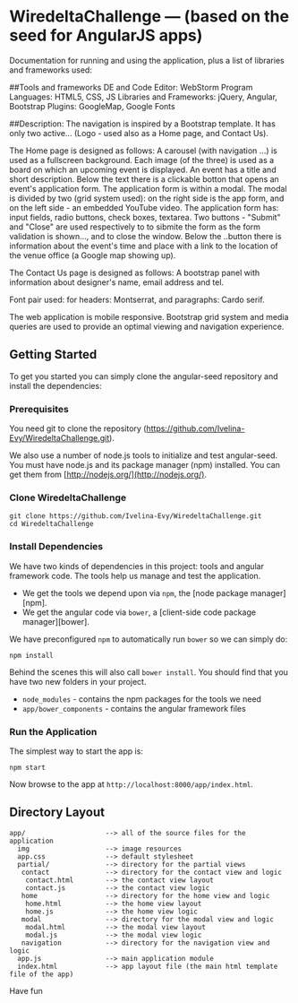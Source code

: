 # WiredeltaChallenge — (based on the seed for AngularJS apps)

Documentation for running and using the application, plus a list of libraries and frameworks used:

##Tools and frameworks
DE and Code Editor: WebStorm
Program Languages: HTML5, CSS, JS
Libraries and Frameworks: jQuery, Angular, Bootstrap
Plugins: GoogleMap, Google Fonts

##Description:
The navigation is inspired by a Bootstrap template. It has only two active...
(Logo - used also as a Home page, and Contact Us).

The Home page is designed as follows:
	A carousel (with navigation ...) is used as a fullscreen background.
Each image (of the three) is used as a board on which an upcoming event is
displayed. An event has a title and short description. Below the text there is
a clickable botton that opens an event's application form. The application form
is within a modal. The modal is divided by two (grid system used): on the right
side is the app form, and on the left side -  an embedded YouTube video. The
application form has: input fields, radio buttons, check boxes, textarea. Two
buttons - "Submit" and "Close" are used respectively to to sibmite the form as
the form validation is shown..., and to close the window.
	Below the ..button there is information about the event's time and
place with a link to the location of the venue office (a Google map showing
up).

The Contact Us page is designed as follows:
	A bootstrap panel with information about designer's name, email address
and tel.

Font pair used: for headers: Montserrat, and paragraphs: Cardo serif.

The web application is mobile responsive. Bootstrap grid system and media
queries are used to provide an optimal viewing and navigation experience.

## Getting Started

To get you started you can simply clone the angular-seed repository and install the dependencies:

### Prerequisites

You need git to clone the repository (https://github.com/Ivelina-Evy/WiredeltaChallenge.git).

We also use a number of node.js tools to initialize and test angular-seed. You must have node.js and
its package manager (npm) installed.  You can get them from [http://nodejs.org/](http://nodejs.org/).

### Clone WiredeltaChallenge
```
git clone https://github.com/Ivelina-Evy/WiredeltaChallenge.git
cd WiredeltaChallenge
```

### Install Dependencies

We have two kinds of dependencies in this project: tools and angular framework code.  The tools help
us manage and test the application.

* We get the tools we depend upon via `npm`, the [node package manager][npm].
* We get the angular code via `bower`, a [client-side code package manager][bower].

We have preconfigured `npm` to automatically run `bower` so we can simply do:

```
npm install
```

Behind the scenes this will also call `bower install`.  You should find that you have two new
folders in your project.

* `node_modules` - contains the npm packages for the tools we need
* `app/bower_components` - contains the angular framework files

### Run the Application

The simplest way to start the app is:

```
npm start
```

Now browse to the app at `http://localhost:8000/app/index.html`.


## Directory Layout

```
app/                    --> all of the source files for the application
  img                   --> image resources
  app.css               --> default stylesheet
  partial/              --> directory for the partial views
   contact              --> directory for the contact view and logic
    contact.html        --> the contact view layout
    contact.js          --> the contact view logic
   home                 --> directory for the home view and logic
    home.html           --> the home view layout
    home.js             --> the home view logic
   modal                --> directory for the modal view and logic
    modal.html          --> the modal view layout
    modal.js            --> the modal view logic
   navigation           --> directory for the navigation view and logic
  app.js                --> main application module
  index.html            --> app layout file (the main html template file of the app)
```

Have fun